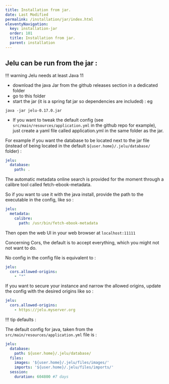 ```yaml
---
title: Installation from jar.
date: Last Modified 
permalink: /installation/jar/index.html
eleventyNavigation:
  key: installation-jar
  order: 101
  title: Installation from jar.
  parent: installation
---
```


## Jelu can be run from the jar : 

!!! warning
    Jelu needs at least Java 11 



* download the java Jar from the github releases section in a dedicated folder
* go to this folder
* start the jar (it is a spring fat jar so dependencies are included) : eg 

 ```shell
 java -jar jelu-0.17.0.jar
```
* If you want to tweak the default config (see `src/main/resources/application.yml` in the github repo for example), just create a yaml file called application.yml in the same folder as the jar.
 
For example if you want the database to be located next to the jar file (instead of being located in the default `${user.home}/.jelu/database/` folder) :

```yaml
jelu:
  database:
    path: .
```

The automatic metadata online search is provided for the moment through a calibre tool called fetch-ebook-metadata.

So if you want to use it with the java install, provide the path to the executable in the config, like so : 

```yaml
jelu:
  metadata:
    calibre:
      path: /usr/bin/fetch-ebook-metadata
```


Then open the web UI in your web browser at `localhost:11111`


Concerning Cors, the default is to accept everything, which you might not not want to do.

No config in the config file is equivalent to : 

```yaml
jelu:
  cors.allowed-origins:
    - "*"
```
If you want to secure your instance and narrow the allowed origins, update the config with the desired origins like so : 

```yaml
jelu:
  cors.allowed-origins:
    - https://jelu.myserver.org
```

!!! tip defaults : 


The default config for java, taken from the `src/main/resources/application.yml` file is : 


```yaml
jelu:
  database:
    path: ${user.home}/.jelu/database/
  files:
    images: '${user.home}/.jelu/files/images/'
    imports: '${user.home}/.jelu/files/imports/'
  session:
    duration: 604800 #7 days
```

